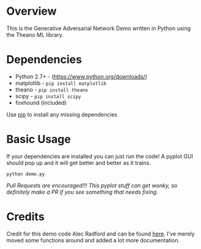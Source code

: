 Overview
============
This is the Generative Adversarial Network Demo written in Python using the Theano ML library. 

Dependencies
============

* Python 2.7+ - (https://www.python.org/downloads/)
* matplotlib - `pip install matplotlib`
* theano - `pip install theano`
* scipy - `pip install scipy`
* foxhound (included)

Use [pip](https://pypi.python.org/pypi/pip) to install any missing dependencies

Basic Usage
===========
If your dependencies are installed you can just run the code! A pyplot GUI should pop up and it will get better and better as it trains. 

```shell
python demo.py
```

*Pull Requests are encouraged!!! This pyplot stuff can get wonky, so definitely make a PR if you see something that needs fixing.*

Credits
===========
Credit for this demo code Alec Radford and can be found [here](https://gist.github.com/Newmu/4ee0a712454480df5ee3). I've merely moved some functions around and added a lot more documentation. 
